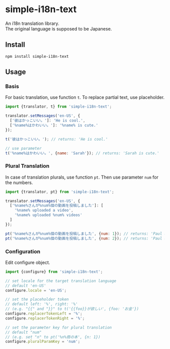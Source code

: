 # simple-i18n-text

An i18n translation library.  
The original language is supposed to be Japanese.

## Install

```
npm install simple-i18n-text
```

## Usage

### Basis

For basic translation, use function `t`.
To replace partial text, use placeholder.

```javascript
import {translator, t} from 'simple-i18n-text';

translator.setMessages('en-US', {
  ['彼はかっこいい。']: 'He is cool.',
  ['%name%はかわいい。']: '%name% is cute.'
});

t('彼はかっこいい。'); // returns: 'He is cool.'

// use parameter
t('%name%はかわいい。', {name: 'Sarah'}); // returns: 'Sarah is cute.'
```

### Plural Translation

In case of translation plurals, use function `pt`.
Then use parameter `num` for the numbers.

```javascript
import {translator, pt} from 'simple-i18n-text';

translator.setMessages('en-US', {
  ['%name%さんが%num%個の動画を投稿しました']: [
    '%name% uploaded a video',
    '%name% uploaded %num% videos'
  ]
});

pt('%name%さんが%num%個の動画を投稿しました', {num: 1}); // returns: 'Paul uploaded a video'
pt('%name%さんが%num%個の動画を投稿しました', {num: 2}); // returns: 'Paul uploaded 2 videos'
```

### Configuration

Edit configure object.

```javascript
import {configure} from 'simple-i18n-text';

// set locale for the target translation language
// default 'en-US'
configure.locale = 'en-US';

// set the placeholder token
// default left: '%', right: '%'
// (e.g. "{{" and "}}" to t('{{foo}}が欲しい', {foo: 'お金'})
configure.replacerTokenLeft = '%';
configure.replacerTokenRight = '%';

// set the parameter key for plural translation
// default "num"
// (e.g. set "n" to pt('%n%冊の本', {n: 1}) 
configure.pluralParamKey = 'num';
```
